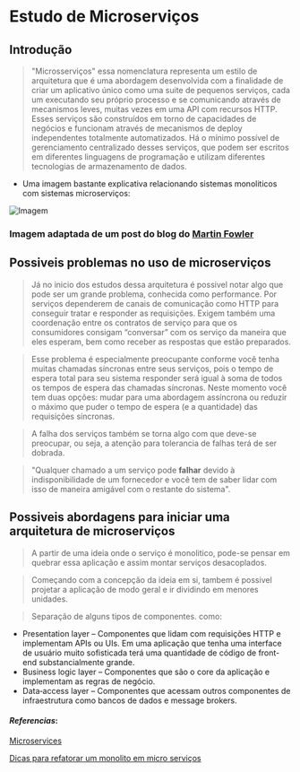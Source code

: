# Estudo de Microserviços

## Introdução
> "Microsserviços" essa nomenclatura representa um estilo de arquitetura que é uma abordagem desenvolvida com a finalidade de criar um aplicativo único como uma suite de pequenos serviços, cada um executando seu próprio processo e se comunicando através de mecanismos leves, muitas vezes em uma API com recursos HTTP.
Esses serviços são construídos em torno de capacidades de negócios e funcionam através de mecanismos de deploy independentes totalmente automatizados. Há o mínimo possível de gerenciamento centralizado desses serviços, que podem ser escritos em diferentes linguagens de programação e utilizam diferentes tecnologias de armazenamento de dados.

* Uma imagem bastante explicativa relacionando sistemas monoliticos com sistemas microserviços:

![Imagem](!https://insights-images.thoughtworks.com/microservicos_nutshell_126263a3524c13ca2476c08a14af4943.jpg)


### Imagem adaptada de um post do blog do [Martin Fowler](https://martinfowler.com/articles/microservices.html)

## Possiveis problemas no uso de microserviços
> Já no inicio dos estudos dessa arquitetura é possivel notar algo que pode ser um grande problema, conhecida como performance. Por serviços dependerem de canais de comunicação como HTTP para conseguir tratar e responder as requisições. Exigem também uma coordenação entre os contratos de serviço para que os consumidores consigam “conversar” com os serviço da maneira que eles esperam, bem como receber as respostas que estão preparados.

>Esse problema é especialmente preocupante conforme você tenha muitas chamadas síncronas entre seus serviços, pois o tempo de espera total para seu sistema responder será igual à soma de todos os tempos de espera das chamadas síncronas. Neste momento você tem duas opções: mudar para uma abordagem assíncrona ou reduzir o máximo que puder o tempo de espera (e a quantidade) das requisições síncronas.

>A falha dos serviços também se torna algo com que deve-se preocupar, ou seja, a atenção para tolerancia de falhas terá de ser dobrada.

>"Qualquer chamado a um serviço pode **falhar** devido à indisponibilidade de um fornecedor e você tem de saber lidar com isso de maneira amigável com o restante do sistema". 

## Possiveis abordagens para iniciar uma arquitetura de microserviços

> A partir de uma ideia onde o serviço é monolitico, pode-se pensar em quebrar essa aplicação e assim montar serviços desacoplados. 

> Começando com a concepção da ideia em si, tambem é possivel projetar a aplicação de modo geral e ir dividindo em menores unidades.

> Separação de alguns tipos de componentes. como:
* Presentation layer – Componentes que lidam com requisições HTTP e implementam APIs ou UIs. Em uma aplicação que tenha uma interface de usuário muito sofisticada terá uma quantidade de código de front-end substancialmente grande.
* Business logic layer – Componentes que são o core da aplicação e implementam as regras de negócio.
* Data‑access layer – Componentes que acessam outros componentes de infraestrutura como bancos de dados e message brokers.


#### ***Referencias***:
[Microservices](https://martinfowler.com/articles/microservices.html)

[Dicas para refatorar um monolito em micro serviços](https://www.luiztools.com.br/post/dicas-para-refatorar-um-monolito-em-micro-servicos/)